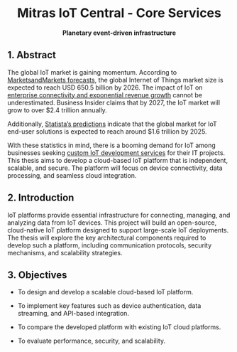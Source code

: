 <div align="center">

  # Mitras IoT Central - Core Services
  
  **Planetary event-driven infrastructure**

</div>

## 1. Abstract

The global IoT market is gaining momentum. According to [MarketsandMarkets forecasts](https://www.marketsandmarkets.com/Market-Reports/internet-of-things-market-573.html), the global Internet of Things market size is expected to reach USD 650.5 billion by 2026. The impact of IoT on [enterprise connectivity and exponential revenue growth](https://www.businessinsider.com/internet-of-things-report) cannot be underestimated. Business Insider claims that by 2027, the IoT market will grow to over \$2.4 trillion annually.

Additionally, [Statista’s predictions](https://www.statista.com/statistics/976313/global-iot-market-size/) indicate that the global market for IoT end-user solutions is expected to reach around \$1.6 trillion by 2025.

With these statistics in mind, there is a booming demand for IoT among businesses seeking [custom IoT development services](https://euristiq.com/iot-development/) for their IT projects. This thesis aims to develop a cloud-based IoT platform that is independent, scalable, and secure. The platform will focus on device connectivity, data processing, and seamless cloud integration.

## 2. Introduction

IoT platforms provide essential infrastructure for connecting, managing, and analyzing data from IoT devices. This project will build an open-source, cloud-native IoT platform designed to support large-scale IoT deployments. The thesis will explore the key architectural components required to develop such a platform, including communication protocols, security mechanisms, and scalability strategies.

## 3. Objectives

- To design and develop a scalable cloud-based IoT platform.

- To implement key features such as device authentication, data streaming, and API-based integration.

- To compare the developed platform with existing IoT cloud platforms.

- To evaluate performance, security, and scalability.

